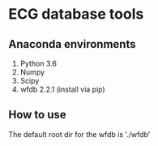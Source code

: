 # ECG database tools

## Anaconda environments
1. Python 3.6
2. Numpy
3. Scipy
4. wfdb 2.2.1 (install via pip)

## How to use 
The default root dir for the wfdb is './wfdb'
